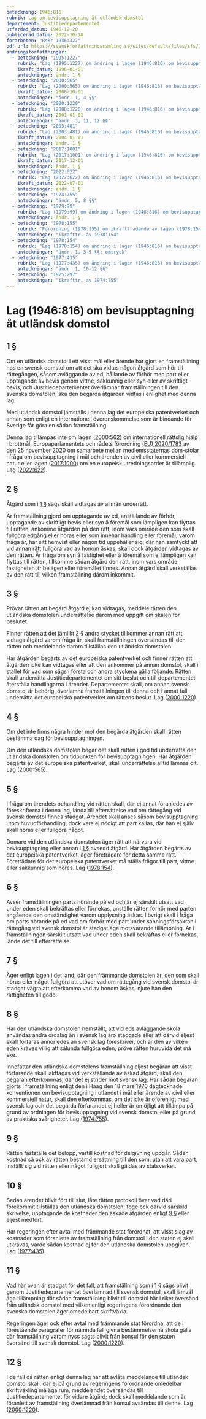 ```yaml
---
beteckning: 1946:816
rubrik: Lag om bevisupptagning åt utländsk domstol
departement: Justitiedepartementet
utfardad_datum: 1946-12-20
publicerad_datum: 2022-10-18
forarbeten: "Rskr 1946:327"
pdf_url: https://svenskforfattningssamling.se/sites/default/files/sfs/1946-12/SFS1946-816.pdf
andringsforfattningar:
  - beteckning: "1995:1227"
    rubrik: "Lag (1995:1227) om ändring i lagen (1946:816) om bevisupptagning åt utländsk domstol"
    ikraft_datum: 1996-01-01
    anteckningar: ändr. 1 §
  - beteckning: "2000:565"
    rubrik: "Lag (2000:565) om ändring i lagen (1946:816) om bevisupptagning åt utländsk domstol"
    ikraft_datum: 2000-10-01
    anteckningar: "ändr. 1, 4 §§"
  - beteckning: "2000:1220"
    rubrik: "Lag (2000:1220) om ändring i lagen (1946:816) om bevisupptagning åt utländsk domstol"
    ikraft_datum: 2001-01-01
    anteckningar: "ändr. 3, 11, 12 §§"
  - beteckning: "2003:481"
    rubrik: "Lag (2003:481) om ändring i lagen (1946:816) om bevisupptagning åt utländsk domstol"
    ikraft_datum: 2004-01-01
    anteckningar: ändr. 1 §
  - beteckning: "2017:1001"
    rubrik: "Lag (2017:1001) om ändring i lagen (1946:816) om bevisupptagning åt utländsk domstol"
    ikraft_datum: 2017-12-01
    anteckningar: ändr. 1 §
  - beteckning: "2022:622"
    rubrik: "Lag (2022:622) om ändring i lagen (1946:816) om bevisupptagning åt utländsk domstol"
    ikraft_datum: 2022-07-01
    anteckningar: ändr. 1 §
  - beteckning: "1974:755"
    anteckningar: "ändr. 5, 8 §§"
  - beteckning: "1979:99"
    rubrik: "Lag (1979:99) om ändring i lagen (1946:816) om bevisupptagning åt utländsk domstol"
    anteckningar: ändr. 1 §
  - beteckning: "1978:155"
    rubrik: "Förordning (1978:155) om ikraftträdande av lagen (1978:154) om ändring i lagen (1946:816) om bevisupptagning åt utländsk domstol"
    anteckningar: "ikrafttr. av 1978:154"
  - beteckning: "1978:154"
    rubrik: "Lag (1978:154) om ändring i lagen (1946:816) om bevisupptagning åt utländsk domstol"
    anteckningar: "ändr. 1, 3-5 §§; omtryck"
  - beteckning: "1977:435"
    rubrik: "Lag (1977:435) om ändring i lagen (1946:816) om bevisupptagning åt utländsk domstol"
    anteckningar: "ändr. 1, 10-12 §§"
  - beteckning: "1975:297"
    anteckningar: "ikrafttr. av 1974:755"
---
```


# Lag (1946:816) om bevisupptagning åt utländsk domstol

## 1 §

Om en utländsk domstol i ett visst mål eller ärende har gjort en framställning hos en svensk domstol om att det ska vidtas någon åtgärd som hör till rättegången, såsom avläggande av ed, hållande av förhör med part eller upptagande av bevis genom vittne, sakkunnig eller syn eller av skriftligt bevis, och Justitiedepartementet överlämnar framställningen till den svenska domstolen, ska den begärda åtgärden vidtas i enlighet med denna lag.

Med utländsk domstol jämställs i denna lag det europeiska patentverket och annan som enligt en internationell överenskommelse som är bindande för Sverige får göra en sådan framställning.

Denna lag tillämpas inte om lagen ([2000:562](https://selex.se/eli/sfs/2000/562)) om internationell rättslig hjälp i brottmål, Europaparlamentets och rådets förordning [(EU) 2020/1783](https://eur-lex.europa.eu/legal-content/SV/ALL/?uri=celex%3A31783R2020) av den 25 november 2020 om samarbete mellan medlemsstaternas dom-stolar i fråga om bevisupptagning i mål och ärenden av civil eller kommersiell natur eller lagen ([2017:1000](https://selex.se/eli/sfs/2017/1000)) om en europeisk utredningsorder är tillämplig. Lag ([2022:622](https://selex.se/eli/sfs/2022/622)).

## 2 §

Åtgärd som i [1 §](#1) sägs skall vidtagas av allmän underrätt.

Är framställning gjord om upptagande av ed, anställande av förhör, upptagande av skriftligt bevis eller syn å föremål som lämpligen kan flyttas till rätten, ankomme åtgärden på den rätt, inom vars område den som skall fullgöra edgång eller höras eller som innehar handling eller föremål, varom fråga är, har sitt hemvist eller någon tid uppehåller sig; där han samtyckt att vid annan rätt fullgöra vad av honom äskas, skall dock åtgärden vidtagas av den rätten. Är fråga om syn å fastighet eller å föremål som ej lämpligen kan flyttas till rätten, tillkomme sådan åtgärd den rätt, inom vars område fastigheten är belägen eller föremålet finnes. Annan åtgärd skall verkställas av den rätt till vilken framställning därom inkommit.

## 3 §

Prövar rätten att begärd åtgärd ej kan vidtagas, meddele rätten den utländska domstolen underrättelse därom med uppgift om skälen för beslutet.

Finner rätten att det jämlikt [2 §](#2) andra stycket tillkommer annan rätt att vidtaga åtgärd varom fråga är, skall framställningen översändas till den rätten och meddelande därom tillställas den utländska domstolen.

Har åtgärden begärts av det europeiska patentverket och finner rätten att åtgärden icke kan vidtagas eller att den ankommer på annan domstol, skall i stället för vad som sägs i första och andra styckena gälla följande. Rätten skall underrätta Justitiedepartementet om sitt beslut och till departementet återställa handlingarna i ärendet. Departementet skall, om annan svensk domstol är behörig, överlämna framställningen till denna och i annat fall underrätta det europeiska patentverket om rättens beslut. Lag ([2000:1220](https://selex.se/eli/sfs/2000/1220)).

## 4 §

Om det inte finns några hinder mot den begärda åtgärden skall rätten bestämma dag för bevisupptagningen.

Om den utländska domstolen begär det skall rätten i god tid underrätta den utländska domstolen om tidpunkten för bevisupptagningen. Har åtgärden begärts av det europeiska patentverket, skall underrättelse alltid lämnas dit. Lag ([2000:565](https://selex.se/eli/sfs/2000/565)).

## 5 §

I fråga om ärendets behandling vid rätten skall, där ej annat föranledes av föreskrifterna i denna lag, lända till efterrättelse vad om rättegång vid svensk domstol finnes stadgat. Ärendet skall anses såsom bevisupptagning utom huvudförhandling; dock vare ej nödigt att part kallas, där han ej själv skall höras eller fullgöra något.

Domare vid den utländska domstolen äger rätt att närvara vid bevisupptagning eller annan i [1 §](#1) avsedd åtgärd. Har åtgärden begärts av det europeiska patentverket, äger företrädare för detta samma rätt. Företrädare för det europeiska patentverket må ställa frågor till part, vittne eller sakkunnig som höres. Lag ([1978:154](https://selex.se/eli/sfs/1978/154)).

## 6 §

Avser framställningen parts hörande på ed och är ej särskilt utsatt vad under eden skall bekräftas eller förnekas, anställe rätten förhör med parten angående den omständighet varom upplysning äskas. I övrigt skall i fråga om parts hörande på ed vad om förhör med part under sanningsförsäkran i rättegång vid svensk domstol är stadgat äga motsvarande tillämpning. Är i framställningen särskilt utsatt vad under eden skall bekräftas eller förnekas, lände det till efterrättelse.

## 7 §

Äger enligt lagen i det land, där den främmande domstolen är, den som skall höras eller något fullgöra att utöver vad om rättegång vid svensk domstol är stadgat vägra att efterkomma vad av honom äskas, njute han den rättigheten till godo.

## 8 §

Har den utländska domstolen hemställt, att vid eds avläggande skola användas andra ordalag än i svensk lag äro stadgade eller att därvid eljest skall förfaras annorledes än svensk lag föreskriver, och är den av vilken eden kräves villig att sålunda fullgöra eden, pröve rätten huruvida det må ske.

Innefattar den utländska domstolens framställning eljest begäran att visst förfarande skall iakttagas vid verkställande av äskad åtgärd, skall den begäran efterkommas, där det ej strider mot svensk lag. Har sådan begäran gjorts i framställning enligt den i Haag den 18 mars 1970 dagtecknade konventionen om bevisupptagning i utlandet i mål eller ärende av civil eller kommersiell natur, skall den efterkommas, om det icke är oförenligt med svensk lag och det begärda förfarandet ej heller är omöjligt att tillämpa på grund av ordningen för bevisupptagning vid svensk domstol eller på grund av praktiska svårigheter. Lag ([1974:755](https://selex.se/eli/sfs/1974/755)).

## 9 §

Rätten fastställe det belopp, vartill kostnad för delgivning uppgår. Sådan kostnad så ock av rätten bestämd ersättning till den som, utan att vara part, inställt sig vid rätten eller något fullgjort skall gäldas av statsverket.

## 10 §

Sedan ärendet blivit fört till slut, låte rätten protokoll över vad däri förekommit tillställas den utländska domstolen; foge ock därvid särskild skrivelse, upptagande de kostnader den äskade åtgärden enligt [9 §](#9) eller eljest medfört.

Har regeringen efter avtal med främmande stat förordnat, att visst slag av kostnader som föranletts av framställning från domstol i den staten ej skall utkrävas, varde sådan kostnad ej för den utländska domstolen uppgiven. Lag ([1977:435](https://selex.se/eli/sfs/1977/435)).

## 11 §

Vad här ovan är stadgat för det fall, att framställning som i [1 §](#1) sägs blivit genom Justitiedepartementet överlämnad till svensk domstol, skall jämväl äga tillämpning där sådan framställning blivit till domstol här i riket översänd från utländsk domstol med vilken enligt regeringens förordnande den svenska domstolen äger omedelbart skriftväxla.

Regeringen äger ock efter avtal med främmande stat förordna, att de i förestående paragrafer för nämnda fall givna bestämmelserna skola gälla där framställning varom nyss sagts blivit från konsul för den staten översänd till svensk domstol. Lag ([2000:1220](https://selex.se/eli/sfs/2000/1220)).

## 12 §

I de fall då rätten enligt denna lag har att avlåta meddelande till utländsk domstol skall, där ej på grund av regeringens förordnande omedelbar skriftväxling må äga rum, meddelandet översändas till Justitiedepartementet för vidare åtgärd; dock skall meddelande som är föranlett av framställning överlämnad från konsul avsändas till denne. Lag ([2000:1220](https://selex.se/eli/sfs/2000/1220)).